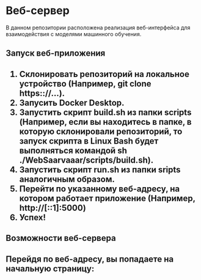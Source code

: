 <h1>Веб-сервер</h1>

В данном репозитории расположена реализация веб-интерфейса для взаимодействия с моделями машинного обучения.

<h2>Запуск веб-приложения<h2>

1. Склонировать репозиторий на локальное устройство (Например, git clone https:://...).
2. Запусить Docker Desktop.
3. Запустить скрипт build.sh из папки scripts (Например, если вы находитесь в папке, в которую склонировали репозиторий, то запуск скрипта в Linux Bash будет выполняться командой sh ./WebSaarvaaar/scripts/build.sh).
4. Запустить скрипт run.sh из папки sripts аналогичным образом.
5. Перейти по указанному веб-адресу, на котором работает приложение (Например, http://[::1]:5000)
6. Успех!

<h2>Возможности веб-сервера<h2>
Перейдя по веб-адресу, вы попадаете на начальную страницу:

